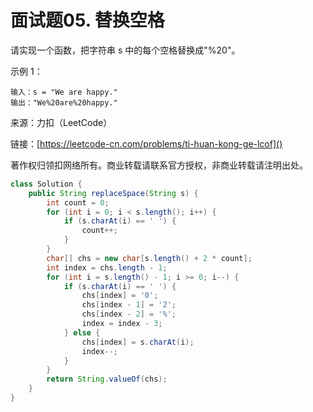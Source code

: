 # 面试题05. 替换空格
请实现一个函数，把字符串 s 中的每个空格替换成"%20"。

示例 1：

```
输入：s = "We are happy."
输出："We%20are%20happy."
```

来源：力扣（LeetCode）

链接：[https://leetcode-cn.com/problems/ti-huan-kong-ge-lcof]()

著作权归领扣网络所有。商业转载请联系官方授权，非商业转载请注明出处。

```java
class Solution {
    public String replaceSpace(String s) {
        int count = 0;
        for (int i = 0; i < s.length(); i++) {
            if (s.charAt(i) == ' ') {
                count++;
            }
        }
        char[] chs = new char[s.length() + 2 * count];
        int index = chs.length - 1;
        for (int i = s.length() - 1; i >= 0; i--) {
            if (s.charAt(i) == ' ') {
                chs[index] = '0';
                chs[index - 1] = '2';
                chs[index - 2] = '%';
                index = index - 3;
            } else {
                chs[index] = s.charAt(i);
                index--;
            }
        }
        return String.valueOf(chs);
    }
}
```